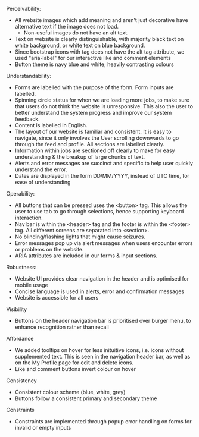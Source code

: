 Perceivability:
- All website images which add meaning and aren't just decorative have alternative text if the image does not load.
    - Non-useful images do not have an alt text.
- Text on website is clearly distinguishable, with majority black text on white background, or white text on blue background.
- Since bootstrap icons with <i></i> tag does not have the alt tag attribute, we used "aria-label" for our interactive like and comment elements
- Button theme is navy blue and white; heavily contrasting colours 

Understandability:
- Forms are labelled with the purpose of the form. Form inputs are labelled.
- Spinning circle status for when we are loading more jobs, to make sure that users do not think the website is unresponsive. This also the user to better understand the system progress and improve our system feedback.
- Content is labelled in English.
- The layout of our website is familiar and consistent. It is easy to navigate, since it only involves the User scrolling downwards to go through the feed and profile. All sections are labelled clearly.
- Information within jobs are sectioned off clearly to make for easy understanding & the breakup of large chunks of text.
- Alerts and error messages are succinct and specific to help user quickly understand the error.
- Dates are displayed in the form DD/MM/YYYY, instead of UTC time, for ease of understanding

Operability:
- All buttons that can be pressed uses the <button\> tag. This allows the user to use tab to go through selections, hence supporting keyboard interaction.
- Nav bar is within the <header\> tag and the footer is within the <footer\> tag. All different screens are separated into <section\>.
- No blinding/flashing lights that might cause seizures.
- Error messages pop up via alert messages when users encounter errors or problems on the website.
- ARIA attributes are included in our forms & input sections.

Robustness:
- Website UI provides clear navigation in the header and is optimised for mobile usage
- Concise language is used in alerts, error and confirmation messages
- Website is accessible for all users

Visibility 
- Buttons on the header navigation bar is prioritised over burger menu, to enhance recognition rather than recall 

Affordance 
- We added tooltips on hover for less inituitive icons, i.e. icons without supplemented text. This is seen in the navigation header bar, as well as on the My Profile page for edit and delete icons.
- Like and comment buttons invert colour on hover

Consistency
- Consistent colour scheme (blue, white, grey)
- Buttons follow a consistent primary and secondary theme 

Constraints 
- Constraints are implemented through popup error handling on forms for invalid or empty inputs